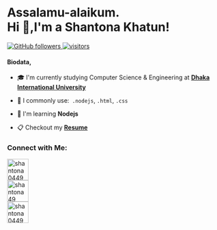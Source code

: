 <h1 align="left">Assalamu-alaikum.<br>
Hi 👋,I'm a Shantona Khatun!</h1>

<p align="left">
 <a href="https://github.com/shantona0449?tab=followers">
    <img alt="GitHub followers" src="https://img.shields.io/github/followers/shantona0449?color=green&logo=github">
  </a>
  <a href="https://github.com/shantona0449">
    <img src="https://komarev.com/ghpvc/?username=shantona0449" alt="visitors" />
  </a>
</p>

#### Biodata,
- 🎓 I'm currently studying Computer Science & Engineering at **[Dhaka International University](https://diu.ac/)**

- 🧾️ I commonly use:` .nodejs`, `.html`, `.css`

- 📖 I'm learning **Nodejs**

- 📋 Checkout my **[Resume](#)**

<h3 align="left">Connect with Me:</h3>
<p align="left">
<a href="https://linkedin.com/in/shantona0449/" target="blank"><img align="center" src="" alt="shantona0449" height="50" width="50" /></a><br>
<a href="https://fb.com/shantona49/" target="blank"><img align="center" src="" alt="shantona49" height="50" width="50" /></a><br>
<a href="https://myaccount.google.com/?hl=en&utm_source=OGB&utm_medium=act" target="blank"><img align="center" src="" alt="shantona0449@gmail.com" height="50" width="50" /></a>
</p>


